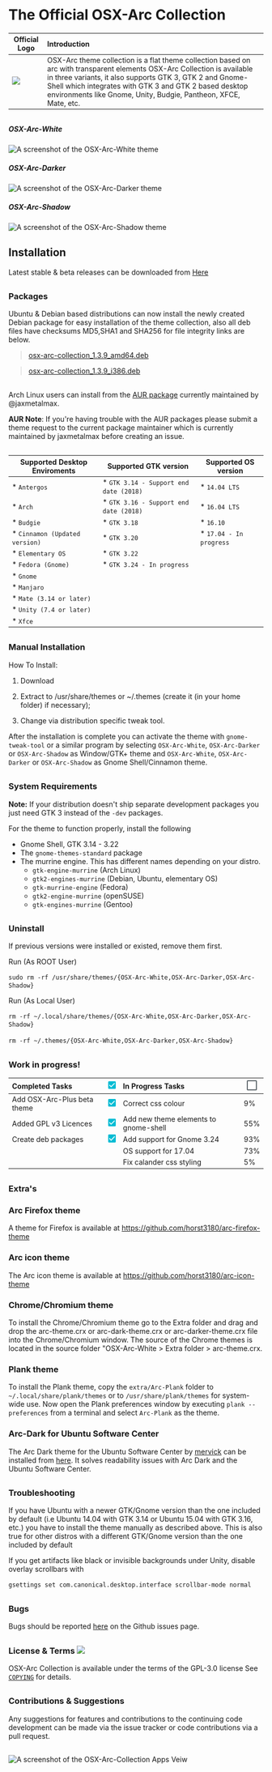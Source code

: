 # The Official OSX-Arc Collection

| Official Logo  |Introduction  |
| ------------- | :------------- |
| ![](https://cn.pling.com/cache/280x171/img/a/f/8/8/11ff91ed530d48d38775e90a231a9aef420d.png)| OSX-Arc theme collection is a flat theme collection based on arc with transparent elements OSX-Arc Collection is available in three variants, it also supports  GTK 3, GTK 2 and Gnome-Shell which integrates with GTK 3 and GTK 2 based desktop environments like Gnome, Unity, Budgie, Pantheon, XFCE, Mate, etc.  |

##

##### OSX-Arc-White

![A screenshot of the OSX-Arc-White theme](https://cn.pling.com/img/4/7/5/0/8c43c7300506520877db93f40e16f68005e8.png)

##### OSX-Arc-Darker

![A screenshot of the OSX-Arc-Darker theme](https://cn.pling.com/img/b/c/1/9/2663fe7724cdbe48087bf8ffb61ef33d9270.png)

##### OSX-Arc-Shadow

![A screenshot of the OSX-Arc-Shadow theme](https://cn.pling.com/img/4/e/e/e/7aa33dbf66b684e7ca882318e6b400acd1b5.png)

## Installation

Latest stable & beta releases can be downloaded from [Here](https://github.com/LinxGem33/OSX-Arc-White/releases)

##

### Packages

Ubuntu & Debian based distributions can now install the newly created Debian package  for easy installation of the theme collection, also all deb files have checksums MD5,SHA1 and SHA256 for file integrity links are below.

> [osx-arc-collection_1.3.9_amd64.deb](https://github.com/LinxGem33/OSX-Arc-White/releases)

> [osx-arc-collection_1.3.9_i386.deb](https://github.com/LinxGem33/OSX-Arc-White/releases)

##

Arch Linux users can install from the [AUR package](https://aur.archlinux.org/packages/osx-arc-white/) currently maintained by @jaxmetalmax.

**AUR Note**: If you're having trouble with the AUR packages please submit a theme request to the current package maintainer which is currently maintained by jaxmetalmax before creating an issue.

##


| Supported Desktop Enviroments  | Supported GTK version | Supported OS version  |
| ------------- | ------------- | ------------- |
|  * `Antergos` |* `GTK 3.14 - Support end date (2018)`|* `14.04 LTS`
|  * `Arch`|* `GTK 3.16 - Support end date (2018)`|* `16.04 LTS`
|  * `Budgie`|* `GTK 3.18` |* `16.10`
|  * `Cinnamon (Updated version)`|* `GTK 3.20`|* `17.04 - In progress`
|  * `Elementary OS`|* `GTK 3.22`
|  * `Fedora (Gnome)` |* `GTK 3.24 - In progress`
|  * `Gnome`|
|  * `Manjaro`|
|  * `Mate (3.14 or later)`|
|  * `Unity (7.4 or later)`|
|  * `Xfce`|                 


  
##

### Manual Installation

How To Install:

1. Download

2. Extract to /usr/share/themes
or ~/.themes (create it (in your home folder) if necessary);

3. Change via distribution specific tweak tool.

After the installation is complete you can activate the theme with `gnome-tweak-tool` or a similar program by selecting `OSX-Arc-White`, `OSX-Arc-Darker` or `OSX-Arc-Shadow` as Window/GTK+ theme and `OSX-Arc-White`, `OSX-Arc-Darker` or `OSX-Arc-Shadow` as Gnome Shell/Cinnamon theme.

##

### System Requirements

**Note:** If your distribution doesn't ship separate development packages you just need GTK 3 instead of the `-dev` packages.

For the theme to function properly, install the following
* Gnome Shell, GTK 3.14 - 3.22
* The `gnome-themes-standard` package
* The murrine engine. This has different names depending on your distro.
  * `gtk-engine-murrine` (Arch Linux)
  * `gtk2-engines-murrine` (Debian, Ubuntu, elementary OS)
  * `gtk-murrine-engine` (Fedora)
  * `gtk2-engine-murrine` (openSUSE)
  * `gtk-engines-murrine` (Gentoo)

## 

### Uninstall

If previous versions were installed or existed, remove them first.

Run (As ROOT User)

    sudo rm -rf /usr/share/themes/{OSX-Arc-White,OSX-Arc-Darker,OSX-Arc-Shadow}

Run (As Local User)    
    
    rm -rf ~/.local/share/themes/{OSX-Arc-White,OSX-Arc-Darker,OSX-Arc-Shadow}
    
    rm -rf ~/.themes/{OSX-Arc-White,OSX-Arc-Darker,OSX-Arc-Shadow}

## 

### Work in progress!

| Completed Tasks | ![](https://github.com/adapta-project/adapta-github-resources/blob/master/images/check-on.png?raw=true)| In Progress Tasks |![](https://github.com/adapta-project/adapta-github-resources/blob/master/images/check-off.png?raw=true)|
| :------------- |--- |:------------- |---|
| Add OSX-Arc-Plus beta theme |![](https://github.com/adapta-project/adapta-github-resources/blob/master/images/check-on.png?raw=true) | Correct css colour |9%
| Added GPL v3 Licences |![](https://github.com/adapta-project/adapta-github-resources/blob/master/images/check-on.png?raw=true)  |Add new theme elements to gnome-shell |55%
|Create deb packages|![](https://github.com/adapta-project/adapta-github-resources/blob/master/images/check-on.png?raw=true) |Add support for Gnome 3.24|93%
|| |OS support for 17.04|73%
|| |Fix calander css styling|5%

## 

### Extra's

### Arc Firefox theme
A theme for Firefox is available at https://github.com/horst3180/arc-firefox-theme

### Arc icon theme
The Arc icon theme is available at https://github.com/horst3180/arc-icon-theme

### Chrome/Chromium theme
To install the Chrome/Chromium theme go to the Extra folder and drag and drop the arc-theme.crx or arc-dark-theme.crx or arc-darker-theme.crx file into the Chrome/Chromium window. The source of the Chrome themes is located in the source folder "OSX-Arc-White > Extra folder > arc-theme.crx.

### Plank theme
To install the Plank theme, copy the `extra/Arc-Plank` folder to `~/.local/share/plank/themes` or to `/usr/share/plank/themes` for system-wide use.
Now open the Plank preferences window by executing `plank --preferences` from a terminal and select `Arc-Plank` as the theme.

### Arc-Dark for Ubuntu Software Center
The Arc Dark theme for the Ubuntu Software Center by [mervick](https://github.com/mervick) can be installed from [here](https://github.com/mervick/arc-dark-software-center). It solves readability issues with Arc Dark and the Ubuntu Software Center.

## 

### Troubleshooting

If you have Ubuntu with a newer GTK/Gnome version than the one included by default (i.e Ubuntu 14.04 with GTK 3.14 or Ubuntu 15.04 with GTK 3.16, etc.) you have to install the theme manually as described above.
This is also true for other distros with a different GTK/Gnome version than the one included by default


If you get artifacts like black or invisible backgrounds under Unity, disable overlay scrollbars with

    gsettings set com.canonical.desktop.interface scrollbar-mode normal


## 

### Bugs

Bugs should be reported [here](https://github.com/LinxGem33/OSX-Arc-White/issues) on the Github issues page.

## 

### License & Terms ![](https://github.com/LinxGem33/IP-Finder/blob/master/screens/Copyleft-16.png?raw=true)

OSX-Arc Collection is available under the terms of the GPL-3.0 license See [`COPYING`](https://github.com/LinxGem33/OSX-Arc-White/blob/master/COPYING) for details.

## 

### Contributions & Suggestions

Any suggestions for features and contributions to the continuing code development can be made via the issue tracker or code contributions via a pull request.

## 


![A screenshot of the OSX-Arc-Collection Apps Veiw](https://cn.pling.com/img/5/9/0/2/287ff414e65c196dfa008ca4ffe2d76d6d35.png)
